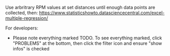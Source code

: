 Use arbritrary RPM values at set distances until enough data points are collected, then:
https://www.statisticshowto.datasciencecentral.com/excel-multiple-regression/

For developers:
- Please note everything marked TODO. To see everything marked, click "PROBLEMS" at the bottom, then click the filter icon and ensure "show infos" is checked